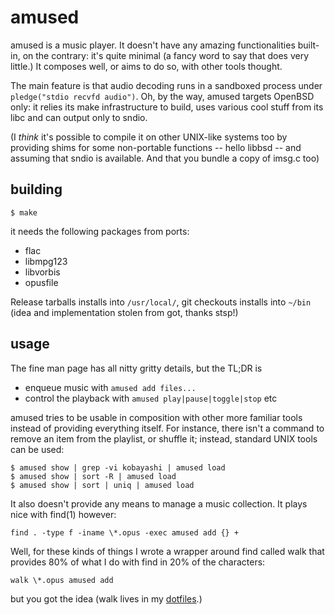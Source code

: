 # amused

amused is a music player.  It doesn't have any amazing functionalities
built-in, on the contrary: it's quite minimal (a fancy word to say that
does very little.)  It composes well, or aims to do so, with other tools
thought.

The main feature is that audio decoding runs in a sandboxed process
under `pledge("stdio recvfd audio")`.  Oh, by the way, amused targets
OpenBSD only: it relies its make infrastructure to build, uses various
cool stuff from its libc and can output only to sndio.

(I *think* it's possible to compile it on other UNIX-like systems too by
providing shims for some non-portable functions -- hello libbsd -- and
assuming that sndio is available.  And that you bundle a copy of imsg.c
too)


## building

	$ make

it needs the following packages from ports:

 - flac
 - libmpg123
 - libvorbis
 - opusfile

Release tarballs installs into `/usr/local/`, git checkouts installs
into `~/bin` (idea and implementation stolen from got, thanks stsp!)


## usage

The fine man page has all nitty gritty details, but the TL;DR is

 - enqueue music with `amused add files...`
 - control the playback with `amused play|pause|toggle|stop` etc

amused tries to be usable in composition with other more familiar tools
instead of providing everything itself.  For instance, there isn't a
command to remove an item from the playlist, or shuffle it; instead,
standard UNIX tools can be used:

	$ amused show | grep -vi kobayashi | amused load
	$ amused show | sort -R | amused load
	$ amused show | sort | uniq | amused load

It also doesn't provide any means to manage a music collection.  It
plays nice with find(1) however:

	find . -type f -iname \*.opus -exec amused add {} +

Well, for these kinds of things I wrote a wrapper around find called
walk that provides 80% of what I do with find in 20% of the characters:

	walk \*.opus amused add

but you got the idea (walk lives in my
[dotfiles](//git.omarpolo.com/dotsnew).)
